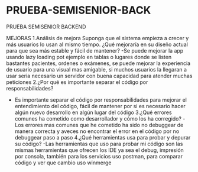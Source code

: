 # PRUEBA-SEMISENIOR-BACK
PRUEBA SEMISENIOR BACKEND


MEJORAS
1.Análisis de mejora Suponga que el sistema empieza a crecer y más usuarios lo usan al mismo tiempo. ¿Qué mejoraría en su diseño actual para que sea más estable y fácil de mantener?
-Se puede mejorar la app usando lazy loading pot ejemplo en tablas o lugares donde se listen bastantes pacientes, ordenes o exámenes, se puede mejorar la experiencia de usuario para una visual mas amigable, si muchos usuarios la llegaran a usar seria necesario un servidor con buena capacidad para atender muchas peticiones
2.¿Por qué es importante separar el código por responsabilidades?
-	Es importante separar el código por responsabilidades para mejorar el entendimiento del código, fácil de mantener por si es necesario hacer algún nuevo desarrollo en algún lugar del código
3.¿Qué errores comunes ha cometido como desarrollador y cómo los ha corregido?
-Los errores mas comunes que he cometido ha sido no  debuggear de manera correcta y aveces no encontrar el error en el código por no debuggear paso a paso
4.¿Qué herramientas usa para probar y depurar su código?
-Las herramientas que uso para probar mi código son las mismas herramientas que ofrecen los IDE ya sea el debug, impresión por consola, también para los servicios uso postman, para comparar código y ver que cambio uso winmerge
